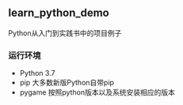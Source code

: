 ## learn_python_demo
Python从入门到实践书中的项目例子

### 运行环境
- Python 3.7
- pip 大多数新版Python自带pip
- pygame 按照python版本以及系统安装相应的版本

